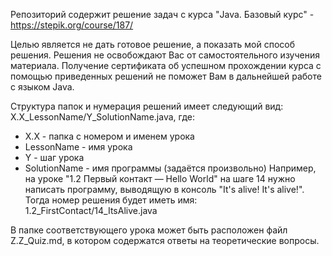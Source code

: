 Репозиторий содержит решение задач с курса "Java. Базовый курс" -
https://stepik.org/course/187/

Целью является не дать готовое решение, а показать мой способ решения. Решения
не освобождают Вас от самостоятельного изучения материала. Получение сертификата
об успешном прохождении курса с помощью приведенных решений не поможет Вам в
дальнейшей работе с языком Java.

Структура папок и нумерация решений имеет следующий вид:
X.X_LessonName/Y_SolutionName.java, где:
* X.X - папка с номером и именем урока
* LessonName - имя урока
* Y - шаг урока
* SolutionName - имя программы (задаётся произвольно)
Например, на уроке "1.2 Первый контакт — Hello World" на шаге 14 нужно написать
программу, выводящую в консоль "It's alive! It's alive!". Тогда номер решения
будет иметь имя: 1.2_FirstContact/14_ItsAlive.java

В папке соответствующего урока может быть расположен файл Z.Z_Quiz.md, в
котором содержатся ответы на теоретические вопросы.
